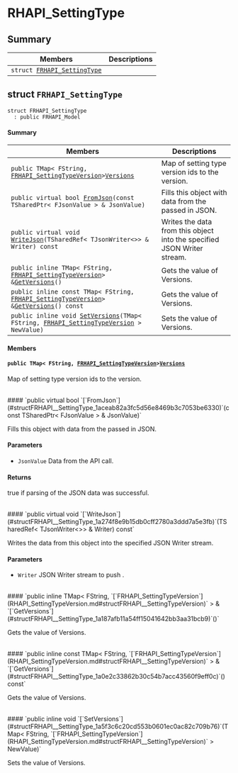 # RHAPI_SettingType <a id="group__RHAPI__SettingType"></a>

## Summary

 Members                        | Descriptions                                
--------------------------------|---------------------------------------------
`struct `[`FRHAPI_SettingType`](#structFRHAPI__SettingType) | 

## struct `FRHAPI_SettingType` <a id="structFRHAPI__SettingType"></a>

```
struct FRHAPI_SettingType
  : public FRHAPI_Model
```

#### Summary

 Members                        | Descriptions                                
--------------------------------|---------------------------------------------
`public TMap< FString, `[`FRHAPI_SettingTypeVersion`](RHAPI_SettingTypeVersion.md#structFRHAPI__SettingTypeVersion)` > `[`Versions`](#structFRHAPI__SettingType_1ab890cf6c935d2cd691a9b5c4caac7cc1) | Map of setting type version ids to the version.
`public virtual bool `[`FromJson`](#structFRHAPI__SettingType_1aceab82a3fc5d56e8469b3c7053be6330)`(const TSharedPtr< FJsonValue > & JsonValue)` | Fills this object with data from the passed in JSON.
`public virtual void `[`WriteJson`](#structFRHAPI__SettingType_1a274f8e9b15db0cff2780a3ddd7a5e3fb)`(TSharedRef< TJsonWriter<>> & Writer) const` | Writes the data from this object into the specified JSON Writer stream.
`public inline TMap< FString, `[`FRHAPI_SettingTypeVersion`](RHAPI_SettingTypeVersion.md#structFRHAPI__SettingTypeVersion)` > & `[`GetVersions`](#structFRHAPI__SettingType_1a187afb11a54ff15041642bb3aa31bcb9)`()` | Gets the value of Versions.
`public inline const TMap< FString, `[`FRHAPI_SettingTypeVersion`](RHAPI_SettingTypeVersion.md#structFRHAPI__SettingTypeVersion)` > & `[`GetVersions`](#structFRHAPI__SettingType_1a0e2c33862b30c54b7acc43560f9eff0c)`() const` | Gets the value of Versions.
`public inline void `[`SetVersions`](#structFRHAPI__SettingType_1a5f3c6c20cd553b0601ec0ac82c709b76)`(TMap< FString, `[`FRHAPI_SettingTypeVersion`](RHAPI_SettingTypeVersion.md#structFRHAPI__SettingTypeVersion)` > NewValue)` | Sets the value of Versions.

#### Members

#### `public TMap< FString, `[`FRHAPI_SettingTypeVersion`](RHAPI_SettingTypeVersion.md#structFRHAPI__SettingTypeVersion)` > `[`Versions`](#structFRHAPI__SettingType_1ab890cf6c935d2cd691a9b5c4caac7cc1) <a id="structFRHAPI__SettingType_1ab890cf6c935d2cd691a9b5c4caac7cc1"></a>

Map of setting type version ids to the version.

<br>
#### `public virtual bool `[`FromJson`](#structFRHAPI__SettingType_1aceab82a3fc5d56e8469b3c7053be6330)`(const TSharedPtr< FJsonValue > & JsonValue)` <a id="structFRHAPI__SettingType_1aceab82a3fc5d56e8469b3c7053be6330"></a>

Fills this object with data from the passed in JSON.

#### Parameters
* `JsonValue` Data from the API call.

#### Returns
true if parsing of the JSON data was successful.

<br>
#### `public virtual void `[`WriteJson`](#structFRHAPI__SettingType_1a274f8e9b15db0cff2780a3ddd7a5e3fb)`(TSharedRef< TJsonWriter<>> & Writer) const` <a id="structFRHAPI__SettingType_1a274f8e9b15db0cff2780a3ddd7a5e3fb"></a>

Writes the data from this object into the specified JSON Writer stream.

#### Parameters
* `Writer` JSON Writer stream to push .

<br>
#### `public inline TMap< FString, `[`FRHAPI_SettingTypeVersion`](RHAPI_SettingTypeVersion.md#structFRHAPI__SettingTypeVersion)` > & `[`GetVersions`](#structFRHAPI__SettingType_1a187afb11a54ff15041642bb3aa31bcb9)`()` <a id="structFRHAPI__SettingType_1a187afb11a54ff15041642bb3aa31bcb9"></a>

Gets the value of Versions.

<br>
#### `public inline const TMap< FString, `[`FRHAPI_SettingTypeVersion`](RHAPI_SettingTypeVersion.md#structFRHAPI__SettingTypeVersion)` > & `[`GetVersions`](#structFRHAPI__SettingType_1a0e2c33862b30c54b7acc43560f9eff0c)`() const` <a id="structFRHAPI__SettingType_1a0e2c33862b30c54b7acc43560f9eff0c"></a>

Gets the value of Versions.

<br>
#### `public inline void `[`SetVersions`](#structFRHAPI__SettingType_1a5f3c6c20cd553b0601ec0ac82c709b76)`(TMap< FString, `[`FRHAPI_SettingTypeVersion`](RHAPI_SettingTypeVersion.md#structFRHAPI__SettingTypeVersion)` > NewValue)` <a id="structFRHAPI__SettingType_1a5f3c6c20cd553b0601ec0ac82c709b76"></a>

Sets the value of Versions.

<br>
